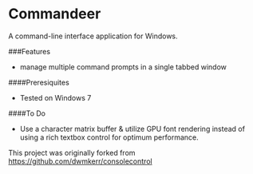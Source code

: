 Commandeer
==============

A command-line interface application for Windows.

###Features
* manage multiple command prompts in a single tabbed window

####Preresiquites
* Tested on Windows 7

####To Do
* Use a character matrix buffer & utilize GPU font rendering instead of using a rich textbox control for optimum performance.

This project was originally forked from https://github.com/dwmkerr/consolecontrol
